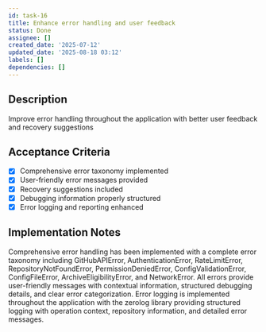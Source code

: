 ```yaml
---
id: task-16
title: Enhance error handling and user feedback
status: Done
assignee: []
created_date: '2025-07-12'
updated_date: '2025-08-18 03:12'
labels: []
dependencies: []
---
```


## Description

Improve error handling throughout the application with better user feedback and recovery suggestions

## Acceptance Criteria

- [x] Comprehensive error taxonomy implemented
- [x] User-friendly error messages provided
- [x] Recovery suggestions included
- [x] Debugging information properly structured
- [x] Error logging and reporting enhanced

## Implementation Notes

Comprehensive error handling has been implemented with a complete error taxonomy including GitHubAPIError, AuthenticationError, RateLimitError, RepositoryNotFoundError, PermissionDeniedError, ConfigValidationError, ConfigFileError, ArchiveEligibilityError, and NetworkError. All errors provide user-friendly messages with contextual information, structured debugging details, and clear error categorization. Error logging is implemented throughout the application with the zerolog library providing structured logging with operation context, repository information, and detailed error messages.
